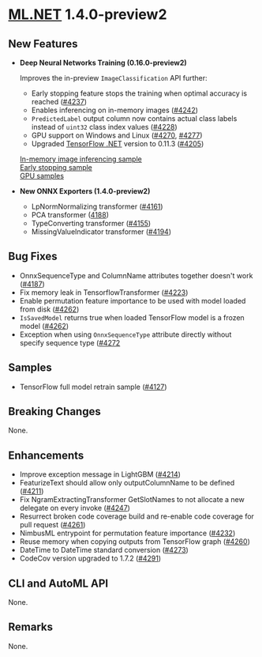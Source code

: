 # [ML.NET](http://dot.net/ml) 1.4.0-preview2

## **New Features**
- **Deep Neural Networks Training (0.16.0-preview2)**

  Improves the in-preview `ImageClassification` API further:
  - Early stopping feature stops the training when optimal accuracy is reached ([#4237](https://github.com/dotnet/machinelearning/pull/4237))
  - Enables inferencing on in-memory images ([#4242](https://github.com/dotnet/machinelearning/pull/4242))
  - `PredictedLabel` output column now contains actual class labels instead of `uint32` class index values ([#4228](https://github.com/dotnet/machinelearning/pull/4228))
  - GPU support on Windows and Linux ([#4270](https://github.com/dotnet/machinelearning/pull/4270), [#4277](https://github.com/dotnet/machinelearning/pull/4277))
  - Upgraded [TensorFlow .NET](https://github.com/SciSharp/TensorFlow.NET) version to 0.11.3 ([#4205](https://github.com/dotnet/machinelearning/pull/4205))

  [In-memory image inferencing sample](https://github.com/dotnet/machinelearning/blob/master/docs/samples/Microsoft.ML.Samples/Dynamic/ImageClassification/ResnetV2101TransferLearningTrainTestSplit.cs)  
  [Early stopping sample](https://github.com/dotnet/machinelearning/blob/master/docs/samples/Microsoft.ML.Samples/Dynamic/ImageClassification/ResnetV2101TransferLearningEarlyStopping.cs)  
  [GPU samples](https://github.com/dotnet/machinelearning/tree/master/docs/samples/Microsoft.ML.Samples.GPU)  

- **New ONNX Exporters (1.4.0-preview2)**
  - LpNormNormalizing transformer ([#4161](https://github.com/dotnet/machinelearning/pull/4161))
  - PCA transformer ([4188](https://github.com/dotnet/machinelearning/pull/4188))
  - TypeConverting transformer ([#4155](https://github.com/dotnet/machinelearning/pull/4155))
  - MissingValueIndicator transformer ([#4194](https://github.com/dotnet/machinelearning/pull/4194))

## **Bug Fixes**
- OnnxSequenceType and ColumnName attributes together doesn't work ([#4187](https://github.com/dotnet/machinelearning/pull/4187))
- Fix memory leak in TensorflowTransformer ([#4223](https://github.com/dotnet/machinelearning/pull/4223))
- Enable permutation feature importance to be used with model loaded from disk ([#4262](https://github.com/dotnet/machinelearning/pull/4262))
- `IsSavedModel` returns true when loaded TensorFlow model is a frozen model ([#4262](https://github.com/dotnet/machinelearning/pull/4197))
- Exception when using `OnnxSequenceType` attribute directly without specify sequence type ([#4272](https://github.com/dotnet/machinelearning/pull/4272)

## **Samples**
- TensorFlow full model retrain sample ([#4127](https://github.com/dotnet/machinelearning/pull/4127))

## **Breaking Changes**
None.

## **Enhancements**
- Improve exception message in LightGBM ([#4214](https://github.com/dotnet/machinelearning/pull/4214))
- FeaturizeText should allow only outputColumnName to be defined ([#4211](https://github.com/dotnet/machinelearning/pull/4211))
- Fix NgramExtractingTransformer GetSlotNames to not allocate a new delegate on every invoke ([#4247](https://github.com/dotnet/machinelearning/pull/4247)) 
- Resurrect broken code coverage build and re-enable code coverage for pull request ([#4261](https://github.com/dotnet/machinelearning/pull/4261))
- NimbusML entrypoint for permutation feature importance ([#4232](https://github.com/dotnet/machinelearning/pull/4232))
- Reuse memory when copying outputs from TensorFlow graph ([#4260](https://github.com/dotnet/machinelearning/pull/4260))
- DateTime to DateTime standard conversion ([#4273](https://github.com/dotnet/machinelearning/pull/4273))
- CodeCov version upgraded to 1.7.2 ([#4291](https://github.com/dotnet/machinelearning/pull/4291))
 
## **CLI and AutoML API**
None.

## **Remarks**
None.





